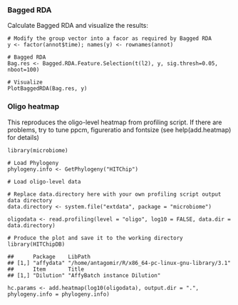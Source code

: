 ### Bagged RDA

Calculate Bagged RDA and visualize the results:

    # Modify the group vector into a facor as required by Bagged RDA
    y <- factor(annot$time); names(y) <- rownames(annot)

    # Bagged RDA
    Bag.res <- Bagged.RDA.Feature.Selection(t(l2), y, sig.thresh=0.05, nboot=100)

    # Visualize
    PlotBaggedRDA(Bag.res, y)

### Oligo heatmap

This reproduces the oligo-level heatmap from profiling script. If there
are problems, try to tune ppcm, figureratio and fontsize (see
help(add.heatmap) for details)

    library(microbiome)

    # Load Phylogeny
    phylogeny.info <- GetPhylogeny("HITChip")

    # Load oligo-level data

    # Replace data.directory here with your own profiling script output data directory
    data.directory <- system.file("extdata", package = "microbiome")

    oligodata <- read.profiling(level = "oligo", log10 = FALSE, data.dir = data.directory)

    # Produce the plot and save it to the working directory
    library(HITChipDB)

    ##      Package    LibPath                                            
    ## [1,] "affydata" "/home/antagomir/R/x86_64-pc-linux-gnu-library/3.1"
    ##      Item       Title                        
    ## [1,] "Dilution" "AffyBatch instance Dilution"

    hc.params <- add.heatmap(log10(oligodata), output.dir = ".", phylogeny.info = phylogeny.info)
